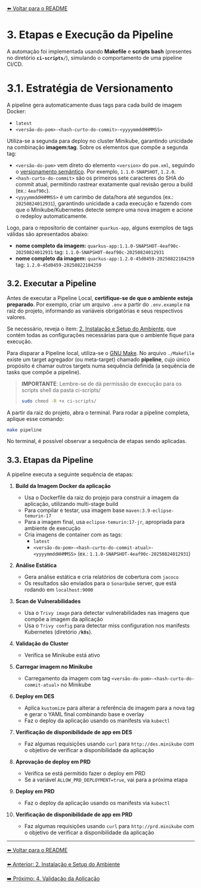 [⬅️ Voltar para o README](../README.md#requirements#estrutura-da-documentação)

# 3. Etapas e Execução da Pipeline

A automação foi implementada usando **Makefile** e **scripts bash** (presentes no diretório **`ci-scripts/`**), simulando o comportamento de uma pipeline CI/CD.

# 3.1. Estratégia de Versionamento

A pipeline gera automaticamente duas tags para cada build de imagem Docker:

- `latest`
- `<versão-do-pom>-<hash-curto-do-commit>-<yyyymmddHHMMSS>`

Utiliza-se a segunda para deploy no cluster Minikube, garantindo unicidade na combinação **imagem:tag**. Sobre os elementos que compõe a segunda tag:

- `<versão-do-pom>` vem direto do elemento `<version>` do `pom.xml`, seguindo o [versionamento semântico](https://semver.org/). Por exemplo, `1.1.0-SNAPSHOT`, `1.2.0`.
- `<hash-curto-do-commit>` são os primeiros sete caracteres do SHA do commit atual, permitindo rastrear exatamente qual revisão gerou a build (ex.: `4eaf90c`).
- `<yyyymmddHHMMSS>` é um carimbo de data/hora até segundos (ex.: `20250824012931`), garantindo unicidade a cada execução e fazendo com que o Minikube/Kubernetes detecte sempre uma nova imagem e acione o redeploy automaticamente.

Logo, para o repositorio de container `quarkus-app`, alguns exemplos de tags válidas são apresentados abaixo:

- **nome completo da imagem:** `quarkus-app:1.1.0-SNAPSHOT-4eaf90c-20250824012931`
  tag: `1.1.0-SNAPSHOT-4eaf90c-20250824012931`
- **nome completo da imagem:** `quarkus-app:1.2.0-45d0459-20250822104259`
  tag: `1.2.0-45d0459-20250822104259`

## 3.2. Executar a Pipeline

Antes de executar a Pipeline Local, **certifique-se de que o ambiente esteja preparado**. Por exemplo, criar um arquivo `.env` a partir do `.env.example` na raiz do projeto, informando as variáveis obrigatórias e seus respectivos valores.

Se necessário, reveja o item: [2. Instalação e Setup do Ambiente](./02-instalacao-setup-ambiente.md), que contém todas as configurações necessárias para que o ambiente fique para execução.

Para disparar a Pipeline local, utiliza-se o [GNU Make](https://www.gnu.org/software/make/#download). No arquivo `./Makefile` existe um target agregador (ou meta-target) chamado **pipeline**, cujo único propósito é chamar outros targets numa sequência definida (a sequência de tasks que compõe a pipeline).

> **IMPORTANTE**: Lembre-se de dá permissão de execução para os scripts shell da pasta ci-scripts/
>
> ```bash
> sudo chmod -R +x ci-scripts/
> ```

A partir da raiz do projeto, abra o terminal. Para rodar a pipeline completa, aplique esse comando:

```bash
make pipeline
```

No terminal, é possível observar a sequência de etapas sendo aplicadas.

## 3.3. Etapas da Pipeline

A pipeline executa a seguinte sequência de etapas:

1. **Build da Imagem Docker da aplicação**

   - Usa o Dockerfile da raiz do projejo para construir a imagem da aplicação, utilizando multi-stage build
   - Para compilar e testar, usa imagem base `maven:3.9-eclipse-temurin-17`
   - Para a imagem final, usa `eclipse-temurin:17-jr`, apropriada para ambiente de execução
   - Cria imagens de container com as tags:
     - `latest`
     - `<versão-do-pom>-<hash-curto-do-commit-atual>-<yyyymmddHHMMSS>` (ex.: `1.1.0-SNAPSHOT-4eaf90c-20250824012931`)

1. **Análise Estática**

   - Gera análise estática e cria relatórios de cobertura com `jacoco`
   - Os resultados são enviados para o `SonarQube` server, que está rodando em `localhost:9000`

1. **Scan de Vulnerabilidades**

   - Usa o `Trivy image` para detectar vulnerabilidades nas imagens que compõe a imagem da aplicação
   - Usa o `Trivy config` para detectar miss configuration nos manifests Kubernetes (diretório **`/k8s`**).

1. **Validação do Cluster**

   - Verifica se Minikube está ativo

1. **Carregar imagem no Minikube**

   - Carregamento da imagem com tag `<versão-do-pom>-<hash-curto-do-commit-atual>` no Minikube

1. **Deploy em DES**

   - Aplica `kustomize` para alterar a referência de imagem para a nova tag e gerar o YAML final combinando base e overlay
   - Faz o deploy da aplicação usando os manifests via `kubectl`

1. **Verificação de disponibilidade de app em DES**

   - Faz algumas requisições usando `curl` para `http://des.minikube` com o objetivo de verificar a disponibilidade da aplicação

1. **Aprovação de deploy em PRD**

   - Verifica se está permitido fazer o deploy em PRD
   - Se a variável `ALLOW_PRD_DEPLOYMENT=true`, vai para a próxima etapa

1. **Deploy em PRD**

   - Faz o deploy da aplicação usando os manifests via `kubectl`

1. **Verificação de disponibilidade de app em PRD**

   - Faz algumas requisições usando `curl` para `http://prd.minikube` com o objetivo de verificar a disponibilidade da aplicação

---

[⬅️ Voltar para o README](../README.md#requirements#estrutura-da-documentação)

[⬅️ Anterior: 2. Instalação e Setup do Ambiente](./02-instalacao-setup-ambiente.md)

[➡️ Próximo: 4. Validação da Aplicação](./04-validacao.md)
